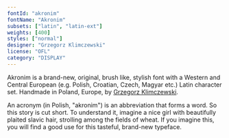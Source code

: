 ```yaml
---
fontId: "akronim"
fontName: "Akronim"
subsets: ["latin", "latin-ext"]
weights: [400]
styles: ["normal"]
designer: "Grzegorz Klimczewski"
license: "OFL"
category: "DISPLAY"
---
```


<p>Akronim is a brand-new, original, brush like, stylish font with a Western
and Central European (e.g. Polish, Croatian, Czech, Magyar etc.) Latin
character set. Handmade in Poland, Europe, by <a
href="https://plus.google.com/113476868403882918498">Grzegorz
Klimczewski</a>.</p>

<p>An acronym (in Polish, "akronim") is an abbreviation that forms a word. So
this story is cut short. To understand it, imagine a nice girl with
beautifully plaited slavic hair, strolling among the fields of wheat. If you
imagine this, you will find a good use for this tasteful, brand-new
typeface.</p>
